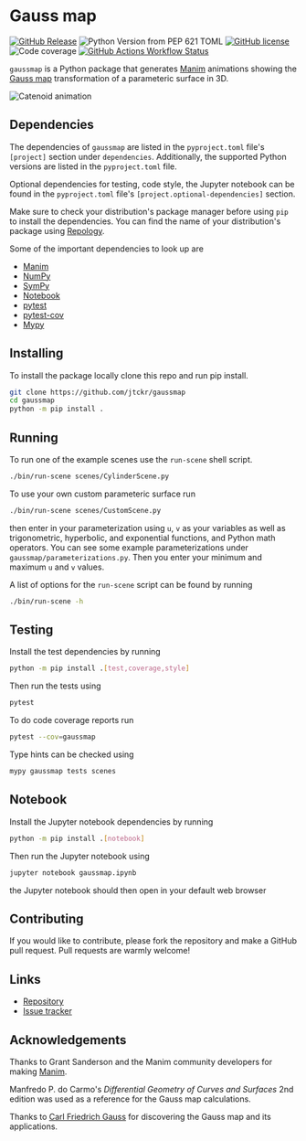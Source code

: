 # Gauss map

[![GitHub Release](https://img.shields.io/github/v/release/jtckr/gaussmap)](https://github.com/jtckr/gaussmap/releases/latest)
![Python Version from PEP 621 TOML](https://img.shields.io/python/required-version-toml?tomlFilePath=https%3A%2F%2Fraw.githubusercontent.com%2Fjtckr%2Fgaussmap%2Fmain%2Fpyproject.toml)
[![GitHub license](https://img.shields.io/github/license/jtckr/gaussmap)](https://github.com/jtckr/gaussmap/blob/main/LICENSE)
![Code coverage](https://img.shields.io/endpoint?url=https://gist.githubusercontent.com/jtckr/7be5f58c655e9488e8944068ea14f294/raw/coverage.json)
[![GitHub Actions Workflow Status](https://img.shields.io/github/actions/workflow/status/jtckr/gaussmap/ci.yml)](https://github.com/jtckr/gaussmap/actions/workflows/ci.yml)


`gaussmap` is a Python package that generates
[Manim](https://www.manim.community) animations showing the
[Gauss map](https://en.wikipedia.org/wiki/Gauss_map) transformation of a
parameteric surface in 3D.

![Catenoid animation](assets/catenoid_scene.gif)

## Dependencies

The dependencies of `gaussmap` are listed in the `pyproject.toml` file's
`[project]` section under `dependencies`. Additionally, the supported Python
versions are listed in the `pyproject.toml` file.

Optional dependencies for testing, code style, the Jupyter notebook can be
found in the `pyproject.toml` file's `[project.optional-dependencies]` section.

Make sure to check your distribution's package manager before using `pip` to
install the dependencies. You can find the name of your distribution's package
using [Repology](https://repology.org).

Some of the important dependencies to look up are

- [Manim](https://repology.org/project/manim)
- [NumPy](https://repology.org/project/python:numpy)
- [SymPy](https://repology.org/project/python:sympy)
- [Notebook](https://repology.org/project/python:notebook)
- [pytest](https://repology.org/project/python:pytest)
- [pytest-cov](https://repology.org/project/python:pytest-cov)
- [Mypy](https://repology.org/project/mypy)

## Installing

To install the package locally clone this repo and run pip install.

```sh
git clone https://github.com/jtckr/gaussmap
cd gaussmap
python -m pip install .
```

## Running

To run one of the example scenes use the `run-scene` shell script.
```sh
./bin/run-scene scenes/CylinderScene.py
```

To use your own custom parameteric surface run
```sh
./bin/run-scene scenes/CustomScene.py
```
then enter in your parameterization using `u`, `v` as your variables as well as
trigonometric, hyperbolic, and exponential functions, and Python math
operators. You can see some example parameterizations under
`gaussmap/parameterizations.py`. Then you enter your minimum and maximum `u`
and `v` values.

A list of options for the `run-scene` script can be found by running
```sh
./bin/run-scene -h
```

## Testing

Install the test dependencies by running
```sh
python -m pip install .[test,coverage,style]
```

Then run the tests using
```sh
pytest
```

To do code coverage reports run
```sh
pytest --cov=gaussmap
```

Type hints can be checked using
```sh
mypy gaussmap tests scenes
```

## Notebook

Install the Jupyter notebook dependencies by running
```sh
python -m pip install .[notebook]
```

Then run the Jupyter notebook using
```sh
jupyter notebook gaussmap.ipynb
```
the Jupyter notebook should then open in your default web browser

## Contributing

If you would like to contribute, please fork the repository and make a GitHub
pull request. Pull requests are warmly welcome!

## Links

- [Repository](https://github.com/jtckr/gaussmap)
- [Issue tracker](https://github.com/jtckr/gaussmap/issues)

## Acknowledgements

Thanks to Grant Sanderson and the Manim community developers for making
[Manim](https://www.manim.community).

Manfredo P. do Carmo's *Differential Geometry of Curves and Surfaces* 2nd
edition was used as a reference for the Gauss map calculations.

Thanks to
[Carl Friedrich Gauss](https://en.wikipedia.org/wiki/Carl_Friedrich_Gauss) for
discovering the Gauss map and its applications.
